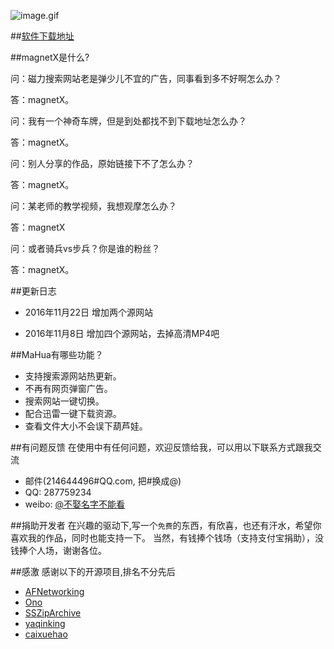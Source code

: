 ![image.gif](https://github.com/youusername/magnetX/blob/master/image.gif)

##[软件下载地址](https://github.com/youusername/magnetX/releases) 



##magnetX是什么?

问：磁力搜索网站老是弹少儿不宜的广告，同事看到多不好啊怎么办？

答：magnetX。


问：我有一个神奇车牌，但是到处都找不到下载地址怎么办？

答：magnetX。

问：别人分享的作品，原始链接下不了怎么办？

答：magnetX。

问：某老师的教学视频，我想观摩怎么办？

答：magnetX

问：或者骑兵vs步兵？你是谁的粉丝？

答：magnetX。

##更新日志
* 2016年11月22日  增加两个源网站

* 2016年11月8日  增加四个源网站，去掉高清MP4吧

##MaHua有哪些功能？

* 支持搜索源网站热更新。
* 不再有网页弹窗广告。
* 搜索网站一键切换。
* 配合迅雷一键下载资源。
* 查看文件大小不会误下葫芦娃。

##有问题反馈
在使用中有任何问题，欢迎反馈给我，可以用以下联系方式跟我交流

* 邮件(214644496#QQ.com, 把#换成@)
* QQ: 287759234
* weibo: [@不娶名字不能看](http://weibo.com/u/2689574923)


##捐助开发者
在兴趣的驱动下,写一个`免费`的东西，有欣喜，也还有汗水，希望你喜欢我的作品，同时也能支持一下。
当然，有钱捧个钱场（支持支付宝捐助），没钱捧个人场，谢谢各位。

##感激
感谢以下的开源项目,排名不分先后

* [AFNetworking](https://github.com/AFNetworking/AFNetworking) 
* [Ono](https://github.com/mattt/Ono) 
* [SSZipArchive](https://github.com/wuhaiwei/SSZipArchive) 
* [yaqinking](https://github.com/yaqinking/DMHY) 
* [caixuehao](https://github.com/caixuehao/XHPlayerVideo)

